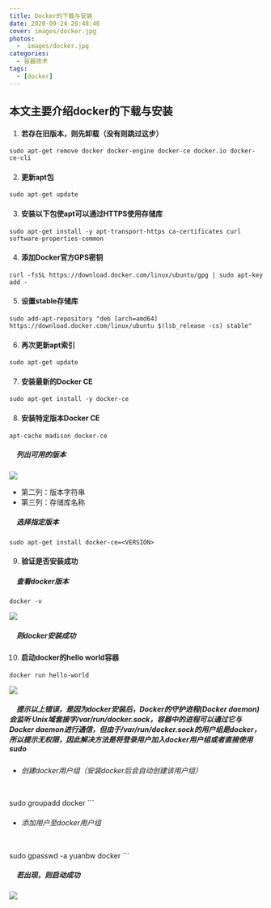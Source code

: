 ```yaml
---
title: Docker的下载与安装
date: 2020-09-24 20:48:46
cover: images/docker.jpg
photos: 
  -  images/docker.jpg
categories: 
  - 容器技术
tags: 
  - [docker]
---
```

## 本文主要介绍docker的下载与安装

<!--more-->

1. #### 若存在旧版本，则先卸载（没有则跳过这步）

```
sudo apt-get remove docker docker-engine docker-ce docker.io docker-ce-cli
```
2.	#### 更新apt包

```
sudo apt-get update
```
3.	#### 安装以下包使apt可以通过HTTPS使用存储库

```
sudo apt-get install -y apt-transport-https ca-certificates curl software-properties-common
```

4.	#### 添加Docker官方GPS密钥

```
curl -fsSL https://download.docker.com/linux/ubuntu/gpg | sudo apt-key add -
```

5.	#### 设置stable存储库

```
sudo add-apt-repository "deb [arch=amd64] https://download.docker.com/linux/ubuntu $(lsb_release -cs) stable"
```

6.	#### 再次更新apt索引

```
sudo apt-get update
```

7.	#### 安装最新的Docker CE

```
sudo apt-get install -y docker-ce
```

8.	#### 安装特定版本Docker CE

```
apt-cache madison docker-ce
```

##### 　列出可用的版本

![](p1.jpg)

- 第二列：版本字符串
- 第三列：存储库名称

##### 　选择指定版本

```
sudo apt-get install docker-ce=<VERSION>
```

9.	#### 验证是否安装成功

##### 　查看docker版本

```
docker -v
```
![](p2.jpg)
##### 　则docker安装成功

10.	#### 启动docker的hello world容器

```
docker run hello-world
```
![](p3.jpg)
##### 　提示以上错误，是因为docker安装后，**Docker的守护进程(Docker daemon)** 会监听 **Unix域套接字/var/run/docker.sock**，容器中的进程可以通过它与Docker daemon进行通信，但由于/var/run/docker.sock的用户组是docker，所以提示无权限，因此解决方法是将登录用户加入docker用户组或者直接使用sudo
- ###### 创建docker用户组（安装docker后会自动创建该用户组）
	```
sudo groupadd docker
	```
- ###### 添加用户至docker用户组
	```
sudo gpasswd -a yuanbw docker
	```

##### 　若出现，则启动成功

![](p4.jpg)

```

```
